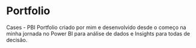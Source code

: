 # Portfolio
 Cases - PBI
Portfolio criado por mim e desenvolvido desde o começo na minha jornada no Power BI
para análise de dados e Insights para todas de decisão.